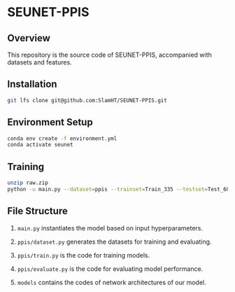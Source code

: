 # SEUNET-PPIS
## Overview
This repository is the source code of SEUNET-PPIS, accompanied with datasets and features.

## Installation
```bash
git lfs clone git@github.com:SlamHT/SEUNET-PPIS.git
```

## Environment Setup

```bash
conda env create -f environment.yml
conda activate seunet
```

## Training

```bash
unzip raw.zip
python -u main.py --dataset=ppis --trainset=Train_335 --testset=Test_60 --epochs=40 --hidden_features=128 --radius=14 --Lambda=0.1 --K=35 --model=segnn --lmax_h=3 --lmax_attr=3 --layers=3 --high_layers=2 --subspace_type=weightbalanced --norm=instance --batch_size=1 --weight_decay=1e-8 --pool=avg
```

## File Structure

1. `main.py` instantiates the model based on input hyperparameters.

2. `ppis/dataset.py` generates the datasets for training and evaluating.

3. `ppis/train.py` is the code for training models.

4. `ppis/evaluate.py` is the code for evaluating model performance.

5. `models` contains the codes of network architectures of our model.
